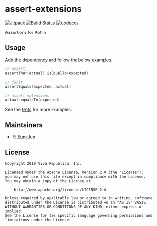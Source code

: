 # assert-extensions

[![Jitpack](https://jitpack.io/v/toss/assert-extensions.svg)](https://jitpack.io/#toss/assert-extensions)
[![Build Status](https://travis-ci.org/toss/assert-extensions.svg?branch=master)](https://travis-ci.org/toss/assert-extensions)
[![codecov](https://codecov.io/gh/toss/assert-extensions/branch/master/graph/badge.svg)](https://codecov.io/gh/toss/assert-extensions)

Assertions for Kotlin

## Usage

[Add the dependency](https://jitpack.io/#toss/assert-extensions) and
follow the below examples.

```kotlin
// assertj
assertThat(actual).isEqualTo(expected)

// junit
assertEquals(expected, actual)

// assert-extensions
actual.equalsTo(expected)
```

See the [tests](./src/test/kotlin/im/toss/assert-extensions/AssertionsKtTest.kt) for more examples.

## Maintainers

* [Yi EungJun](https://github.com/eungjun-yi)

## License

    Copyright 2019 Viva Republica, Inc.

    Licensed under the Apache License, Version 2.0 (the "License");
    you may not use this file except in compliance with the License.
    You may obtain a copy of the License at

        http://www.apache.org/licenses/LICENSE-2.0

    Unless required by applicable law or agreed to in writing, software
    distributed under the License is distributed on an "AS IS" BASIS,
    WITHOUT WARRANTIES OR CONDITIONS OF ANY KIND, either express or implied.
    See the License for the specific language governing permissions and
    limitations under the License.
